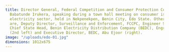 ```yaml
---
title: Director General, Federal Competition and Consumer Protection Commission (FCCPC),
  Babatunde Irukera, speaking during a town hall meeting on consumer issues in the
  electricity sector, held in Nekpenekpen, Benin City, Edo State. Others in the picture
  are, Deputy Director, Surveillance and Enforcement, FCCPC, Engineer Sham Kolo (left);
  Chief State Head, Benin Electricity Distribution Company (BEDC), Engr. Fidelis Obichai
  (2nd left) and Executive Director, BEDC, Abu Ejoor (right).
image: "/uploads/edo-01.jpg"
dimensions: 1012x675
---
```



